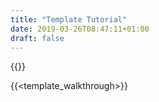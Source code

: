 ```yaml
---
title: "Template Tutorial"
date: 2019-03-26T08:47:11+01:00
draft: false
---
```


{{<tutorial>}}

{{<template_walkthrough>}}